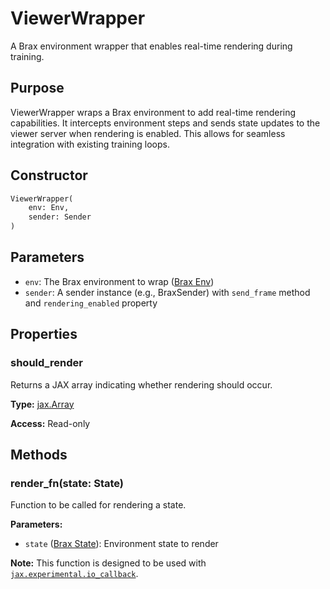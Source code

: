 # ViewerWrapper

A Brax environment wrapper that enables real-time rendering during training.

## Purpose

ViewerWrapper wraps a Brax environment to add real-time rendering capabilities. It intercepts environment steps and sends state updates to the viewer server when rendering is enabled. This allows for seamless integration with existing training loops.

## Constructor

```python
ViewerWrapper(
    env: Env,
    sender: Sender
)
```

## Parameters

- `env`: The Brax environment to wrap ([Brax Env](https://github.com/google/brax/blob/main/brax/envs/base.py))
- `sender`: A sender instance (e.g., BraxSender) with `send_frame` method and `rendering_enabled` property

## Properties

### should_render

Returns a JAX array indicating whether rendering should occur.

**Type:** [jax.Array](https://docs.jax.dev/en/latest/_autosummary/jax.Array.html)

**Access:** Read-only

## Methods

### render_fn(state: State)

Function to be called for rendering a state.

**Parameters:**
- `state` ([Brax State](https://github.com/google/brax/blob/main/brax/envs/base.py)): Environment state to render

**Note:** This function is designed to be used with [`jax.experimental.io_callback`](https://docs.jax.dev/en/latest/_autosummary/jax.experimental.io_callback.html). 